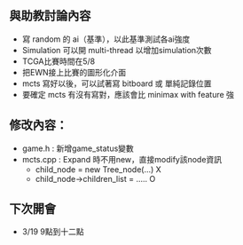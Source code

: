 ## 與助教討論內容
 * 寫 random 的 ai（基準），以此基準測試各ai強度
 * Simulation 可以開 multi-thread 以增加simulation次數
 * TCGA比賽時間在5/8
 * 把EWN接上比賽的圖形化介面
 * mcts 寫好以後，可以試著寫 bitboard 或 單純記錄位置
 * 要確定 mcts 有沒有寫對，應該會比 minimax with feature 強

## 修改內容：
 * game.h : 新增game_status變數
 * mcts.cpp : Expand 時不用new，直接modify該node資訊
     * child_node = new Tree_node(...)    X
     * child_node->children_list = .....  O

## 下次開會
 * 3/19 9點到十二點
